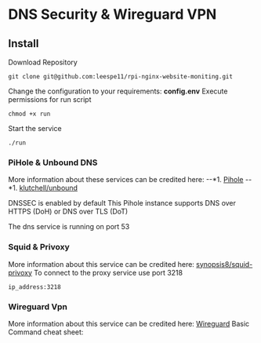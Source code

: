 # DNS Security & Wireguard VPN
## Install
Download Repository
```
git clone git@github.com:leespe11/rpi-nginx-website-moniting.git
````
Change the configuration to your requirements: **config.env**
Execute permissions for run script
```
chmod +x run
```
Start the service
```
./run
```
### PiHole & Unbound DNS
More information about these services can be credited here:
--*1. [Pihole](https://hub.docker.com/r/pihole/pihole)
--*1. [klutchell/unbound](https://hub.docker.com/r/klutchell/unbound)

DNSSEC is enabled by default
This Pihole instance supports DNS over HTTPS (DoH) or DNS over TLS (DoT)

The dns service is running on port 53
### Squid & Privoxy
More information about this service can be credited here: [synopsis8/squid-privoxy](https://github.com/synopsis8/squid-privoxy)
To connect to the proxy service use port 3218
```
ip_address:3218
```

### Wireguard Vpn
More information about this service can be credited here: [Wireguard](https://hub.docker.com/r/linuxserver/wireguard)
Basic Command cheat sheet:
